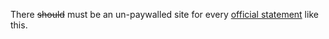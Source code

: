 There <s>should</s> must be an un-paywalled site for every <a href="https://www.nytimes.com/interactive/2019/11/20/us/politics/gordon-sondland-opening-statement-ukraine.html">official statement</a> like this. 
